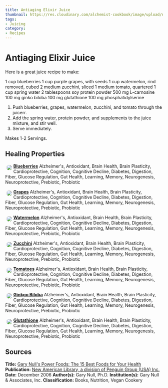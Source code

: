 ```yaml
---
title: Antiaging Elixir Juice
thumbnail: https://res.cloudinary.com/alchemist-cookbook/image/upload/natural-scholar/natural scholar banner
tags:
- Juicing
category:
- Recipes
---
```

# Antiaging Elixir Juice

Here is a great juice recipe to make:

1 cup blueberries
1 cup purple grapes, with seeds
1 cup watermelon, rind removed, cubed
2 medium zucchini, sliced
1 medium tomato, quartered
1 cup spring water
2 tablespoons soy protein powder
500 mg L-carnosine
100 mg ginko biloba
100 mg glutathione
100 mg phosphatidylserine

1. Push blueberries, grapes, watermelon, zucchini, and tomato through the juicerr.
2. Add the spring water, protein powder, and supplements to the juice mixture, and stir well.
3. Serve immediately.

Makes 1-2 Servings.

## Healing Properties

<a href="https://www.naturalhealingsearch.com/blueberry"><img src="https://res.cloudinary.com/alchemist-cookbook/image/upload/w_100,f_auto/healing-items/blueberry" style="border-radius: 5px; float:left; margin: 5px;">**Blueberries**</a>
Alzheimer's, Antioxidant, Brain Health, Brain Plasticity, Cardioprotective, Cognition, Cognitive Decline, Diabetes, Digestion, Fiber, Glucose Regulation, Gut Health, Learning, Memory, Neurogenesis, Neuroprotective, Prebiotic, Probiotic

<a href="https://www.naturalhealingsearch.com/grapes"><img src="https://res.cloudinary.com/alchemist-cookbook/image/upload/w_100,f_auto/healing-items/grapes" style="border-radius: 5px; float:left; margin: 5px;">**Grapes**</a>
Alzheimer's, Antioxidant, Brain Health, Brain Plasticity, Cardioprotective, Cognition, Cognitive Decline, Diabetes, Digestion, Fiber, Glucose Regulation, Gut Health, Learning, Memory, Neurogenesis, Neuroprotective, Prebiotic, Probiotic

<a href="https://www.naturalhealingsearch.com/watermelon"><img src="https://res.cloudinary.com/alchemist-cookbook/image/upload/w_100,f_auto/healing-items/watermelon" style="border-radius: 5px; float:left; margin: 5px;">**Watermelon**</a>
Alzheimer's, Antioxidant, Brain Health, Brain Plasticity, Cardioprotective, Cognition, Cognitive Decline, Diabetes, Digestion, Fiber, Glucose Regulation, Gut Health, Learning, Memory, Neurogenesis, Neuroprotective, Prebiotic, Probiotic

<a href="https://www.naturalhealingsearch.com/zucchini"><img src="https://res.cloudinary.com/alchemist-cookbook/image/upload/w_100,f_auto/healing-items/zucchini" style="border-radius: 5px; float:left; margin: 5px;">**Zucchini**</a>
Alzheimer's, Antioxidant, Brain Health, Brain Plasticity, Cardioprotective, Cognition, Cognitive Decline, Diabetes, Digestion, Fiber, Glucose Regulation, Gut Health, Learning, Memory, Neurogenesis, Neuroprotective, Prebiotic, Probiotic

<a href="https://www.naturalhealingsearch.com/tomatoes"><img src="https://res.cloudinary.com/alchemist-cookbook/image/upload/w_100,f_auto/healing-items/tomatoes" style="border-radius: 5px; float:left; margin: 5px;">**Tomatoes**</a>
Alzheimer's, Antioxidant, Brain Health, Brain Plasticity, Cardioprotective, Cognition, Cognitive Decline, Diabetes, Digestion, Fiber, Glucose Regulation, Gut Health, Learning, Memory, Neurogenesis, Neuroprotective, Prebiotic, Probiotic

<a href="https://www.naturalhealingsearch.com/ginkgo-biloba"><img src="https://res.cloudinary.com/alchemist-cookbook/image/upload/w_100,f_auto/healing-items/ginkgo biloba" style="border-radius: 5px; float:left; margin: 5px;">**Ginkgo Biloba**</a>
Alzheimer's, Antioxidant, Brain Health, Brain Plasticity, Cardioprotective, Cognition, Cognitive Decline, Diabetes, Digestion, Fiber, Glucose Regulation, Gut Health, Learning, Memory, Neurogenesis, Neuroprotective, Prebiotic, Probiotic

<a href="https://www.naturalhealingsearch.com/glutathione"><img src="https://res.cloudinary.com/alchemist-cookbook/image/upload/w_100,f_auto/healing-items/glutathione" style="border-radius: 5px; float:left; margin: 5px;">**Glutathione**</a>
Alzheimer's, Antioxidant, Brain Health, Brain Plasticity, Cardioprotective, Cognition, Cognitive Decline, Diabetes, Digestion, Fiber, Glucose Regulation, Gut Health, Learning, Memory, Neurogenesis, Neuroprotective, Prebiotic, Probiotic

## Sources

**Title:** [Gary Null's Power Foods: The 15 Best Foods for Your Health](https://archive.org/details/garynullspowerfo00null)
**Publication:** [New American Library, a division of Penguin Group (USA) Inc.](https://www.penguin.com/)
**Date:** December 2006
**Author(s):** Gary Null, Ph.D.
**Institution(s):** Gary Null & Associates, Inc.
**Classification:** Books, Nutrition, Vegan Cookery

<!-- <img src="https://res.cloudinary.com/alchemist-cookbook/image/upload/natural-scholar/Antiaging Elixir Juice" style="border-radius: 5px; display:block;margin-left: auto; margin-right: auto;"> -->